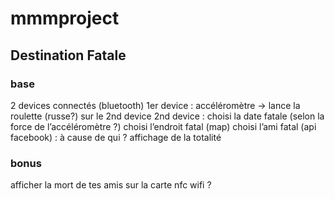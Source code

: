 # mmmproject

## Destination Fatale

### base
2 devices connectés (bluetooth)
1er device : accéléromètre -> lance la roulette (russe?) sur le 2nd device
2nd device : 
choisi la date fatale (selon la force de l’accéléromètre ?)
choisi l’endroit fatal (map)
choisi l’ami fatal (api facebook) : à cause de qui ?
affichage de la totalité

### bonus
afficher la mort de tes amis sur la carte
nfc
wifi ?
